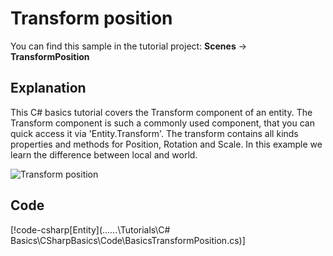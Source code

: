 # Transform position
You can find this sample in the tutorial project: **Scenes** ->  **TransformPosition** 

## Explanation
This C# basics tutorial covers the Transform component of an entity. The Transform component is such a commonly used component, that you can quick access it via 'Entity.Transform'. The transform contains all kinds properties and methods for Position, Rotation and Scale. In this example we learn the difference between local and world.

![Transform position](media/transform-position.png)

## Code
[!code-csharp[Entity](..\..\..\Tutorials\C# Basics\CSharpBasics\Code\BasicsTransformPosition.cs)]
